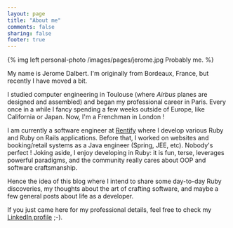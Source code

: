 ```yaml
---
layout: page
title: "About me"
comments: false
sharing: false
footer: true
---
```


{% img left personal-photo /images/pages/jerome.jpg Probably me. %}

My name is Jerome Dalbert. I'm originally from Bordeaux, France, but recently I have moved a bit.

I studied computer engineering in Toulouse (where _Airbus_ planes are designed and assembled) and began my professional career in Paris.
Every once in a while I fancy spending a few weeks outside of Europe, like California or Japan. Now, I'm a Frenchman in London !

I am currently a software engineer at <a href="https://www.rentify.com" target="_blank">Rentify</a> where I develop various Ruby and Ruby on Rails applications.
Before that, I worked on websites and booking/retail systems as a Java engineer (Spring, JEE, etc). Nobody's perfect !
Joking aside, I enjoy developing in Ruby: it is fun, terse, leverages powerful paradigms, and the community really cares about OOP and software craftsmanship.

Hence the idea of this blog where I intend to share some day-to-day Ruby discoveries, my thoughts about the art of crafting software, and
maybe a few general posts about life as a developer.

If you just came here for my professional details, feel free to check my <a href="http://www.linkedin.com/in/jeromedalbert" target="_blank">LinkedIn profile</a> ;-).

